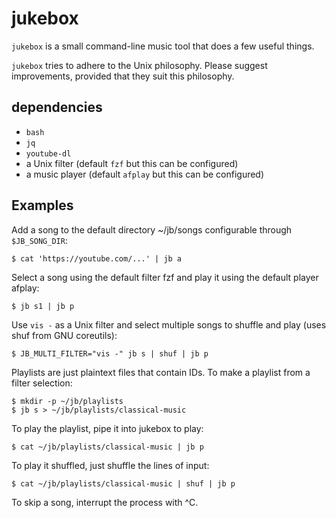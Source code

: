 # jukebox

`jukebox` is a small command-line music tool that does a few useful things.

`jukebox` tries to adhere to the Unix philosophy. Please suggest improvements,
provided that they suit this philosophy.

## dependencies

- `bash`
- `jq`
- `youtube-dl`
- a Unix filter (default `fzf` but this can be configured)
- a music player (default `afplay` but this can be configured)

Examples
--------------------------------------------------------------------------------

Add a song to the default directory ~/jb/songs configurable through
`$JB_SONG_DIR`:

    $ cat 'https://youtube.com/...' | jb a

Select a song using the default filter fzf and play it using the default
player afplay:

    $ jb s1 | jb p

Use `vis -` as a Unix filter and select multiple songs to shuffle and play
(uses shuf from GNU coreutils):

    $ JB_MULTI_FILTER="vis -" jb s | shuf | jb p

Playlists are just plaintext files that contain IDs. To make a playlist from a
filter selection:

    $ mkdir -p ~/jb/playlists
    $ jb s > ~/jb/playlists/classical-music

To play the playlist, pipe it into jukebox to play:

    $ cat ~/jb/playlists/classical-music | jb p

To play it shuffled, just shuffle the lines of input:

    $ cat ~/jb/playlists/classical-music | shuf | jb p

To skip a song, interrupt the process with ^C.

